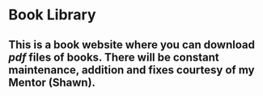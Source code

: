 # Book Library
## This is a **book website** where you can download *pdf* files of books. There will be constant maintenance, addition and fixes courtesy of my **Mentor (Shawn)**.
